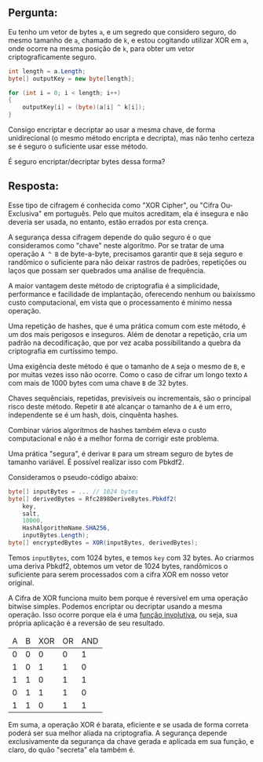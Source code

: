 <!--
{
    "title": "É seguro alternar byte com XOR em uma criptografia unidirecional?",
    "link": "2023/27-04-xor-cipher.md?v=1",
    "published": "27 de abril, 2023",
    "color": "#77216B",
    "tags": ["q&a", "criptografia"]
}
-->

## Pergunta:

Eu tenho um vetor de bytes `a`, e um segredo que considero seguro, do mesmo tamanho de `a`, chamado de `k`, e estou cogitando utilizar XOR em `a`, onde ocorre na mesma posição de `k`, para obter um vetor criptograficamente seguro.

```csharp
int length = a.Length;
byte[] outputKey = new byte[length];

for (int i = 0; i < length; i++)
{
    outputKey[i] = (byte)(a[i] ^ k[i]);
}
```

Consigo encriptar e decriptar ao usar a mesma chave, de forma unidirecional (o mesmo método encripta e decripta), mas não tenho certeza se é seguro o suficiente usar esse método.

É seguro encriptar/decriptar bytes dessa forma?

## Resposta:

Esse tipo de cifragem é conhecida como "XOR Cipher", ou "Cifra Ou-Exclusiva" em português. Pelo que muitos acreditam, ela é insegura e não deveria ser usada, no entanto, estão errados por esta crença.

A segurança dessa cifragem depende do quão seguro é o que consideramos como "chave" neste algorítmo. Por se tratar de uma operação `A ^ B` de byte-a-byte, precisamos garantir que `B` seja seguro e randômico o suficiente para não deixar rastros de padrões, repetições ou laços que possam ser quebrados uma análise de frequência.

A maior vantagem deste método de criptografia é a simplicidade, performance e facilidade de implantação, oferecendo nenhum ou baixíssmo custo computacional, em vista que o processamento é mínimo nessa operação.

Uma repetição de hashes, que é uma prática comum com este método, é um dos mais perigosos e inseguros. Além de denotar a repetição, cria um padrão na decodificação, que por vez acaba possibilitando a quebra da criptografia em curtíssimo tempo.

Uma exigência deste método é que o tamanho de `A` seja o mesmo de `B`, e por muitas vezes isso não ocorre. Como o caso de cifrar um longo texto `A` com mais de 1000 bytes com uma chave `B` de 32 bytes.

Chaves sequênciais, repetidas, previsíveis ou incrementais, são o principal risco deste método. Repetir `B` até alcançar o tamanho de `A` é um erro, independente se é um hash, dois, cinquênta hashes.

Combinar vários algorítmos de hashes também eleva o custo computacional e não é a melhor forma de corrigir este problema.

Uma prática "segura", é derivar `B` para um stream seguro de bytes de tamanho variável. É possível realizar isso com Pbkdf2.

Consideramos o pseudo-código abaixo:

```csharp
byte[] inputBytes = ... // 1024 bytes
byte[] derivedBytes = Rfc2898DeriveBytes.Pbkdf2(
    key,
    salt,
    10000,
    HashAlgorithmName.SHA256,
    inputBytes.Length);
byte[] encryptedBytes = XOR(inputBytes, derivedBytes);
```

Temos `inputBytes`, com 1024 bytes, e temos `key` com 32 bytes. Ao criarmos uma deriva Pbkdf2, obtemos um vetor de 1024 bytes, randômicos o suficiente para serem processados com a cifra XOR em nosso vetor original.

A Cifra de XOR funciona muito bem porque é reversível em uma operação bitwise simples. Podemos encriptar ou decriptar usando a mesma operação. Isso ocorre porque ela é uma [função involutiva](https://pt.wikipedia.org/wiki/Involu%C3%A7%C3%A3o_(matem%C3%A1tica)), ou seja, sua própria aplicação é a reversão de seu resultado.

<table>
    <thead>
        <td>A</td>
        <td>B</td>
        <td>XOR</td>
        <td>OR</td>
        <td>AND</td>
    </thead>
    <tbody>
        <tr>
            <td>0</td><td>0</td><td>0</td><td>0</td><td>1</td>
        </tr>
        <tr>
            <td>1</td><td>0</td><td>1</td><td>1</td><td>0</td>
        </tr>
        <tr>
            <td>1</td><td>1</td><td>0</td><td>1</td><td>1</td>
        </tr>
        <tr>
            <td>0</td><td>1</td><td>1</td><td>1</td><td>0</td>
        </tr>
        <tr>
            <td>1</td><td>1</td><td>0</td><td>1</td><td>1</td>
        </tr>
    </tbody>
</table>

Em suma, a operação XOR é barata, eficiente e se usada de forma correta poderá ser sua melhor aliada na criptografia. A segurança depende exclusivamente da segurança da chave gerada e aplicada em sua função, e claro, do quão "secreta" ela também é.